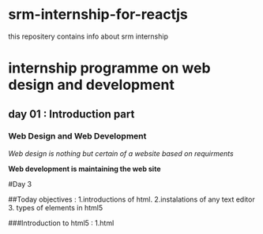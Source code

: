 # srm-internship-for-reactjs
this repositery contains info about srm internship
# internship programme on web design and development

## day 01 : Introduction part

### Web Design and Web Development

*Web design is nothing but certain of a website based on requirments*

**Web development is maintaining the web site**

#Day 3

##Today objectives :
    1.introductions of html.
    2.instalations of any text editor
    3. types of elements in html5
    
 
 ###Introduction to html5 :
   1.html

